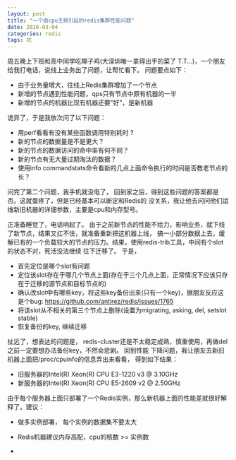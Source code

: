 ```yaml
---
layout: post
title: "一个由cpu主频引起的redis集群性能问题"
date: 2016-03-04
categories: redis
tags: 坑 
---
```


周五晚上下班和高中同学吃椰子鸡(大深圳唯一拿得出手的菜了 T.T...)，一个朋友给我打电话，说线上业务出了问题，让帮忙看下。
问题要点如下：

- 由于业务量增大，往线上Redis集群增加了一个节点
- 新增的节点遇到性能问题，qps只有节点中原有机器的一半
- 新增的节点的机器比现有机器还要"好"，是新机器

诡异了，于是我依次问了以下问题：

- 用perf看看有没有某些函数调用特别耗时 ?
- 新的节点的数据量是不是更大？
- 新的节点的数据访问的命中率有何不同？ 
- 新的节点有无大量过期淘汰的数据？ 
- 使用info commandstats命令看新的几点上面命令执行的时间是否教老节点的长？

问完了第二个问题，我手机就没电了， 回到家之后，得到这些问题的答案都是否。这就蛋疼了，但是已经基本可以断定和Redis的
没关系，我让他去问问他们运维新旧机器的详细参数，主要是cpu和内存型号。

正准备睡觉了，电话响起了。 由于之前新节点的性能不给力，影响业务，就下线了新节点，结果又扛不住，就准备重新把这机器上线，
搞一小部分数据上去，缓解已有的一个负载较大的节点的压力。结果，使用redis-trib工具，中间有个slot的状态不对，死活没法继续
往下迁移了。 于是，

- 首先定位是哪个slot有问题
- 定位该slot存在于哪几个节点上面(存在于三个几点上面，正常情况下应该只存在于迁移的源节点和目标节点的)
- 确认改slot中有哪些key，将这些key备份出来(只有一个key)，据朋友反应这是个bug: https://github.com/antirez/redis/issues/1765
- 将该slot从不相关的第三个节点上删除(设置为migrating, asking, del, setslot stable)
- 恢复备份的key, 继续迁移

扯远了，想表达的问题是， redis-cluster还是不太稳定成熟，慎重使用，再做del之前一定要想办法备份key，不然会悲剧。 回到性能
下降问题，我让朋友去新旧机器上面把/proc/cpuinfo的信息弄出来看看， 得到如下结果：

- 旧服务器的Intel(R) Xeon(R) CPU E3-1220 v3 @ 3.10GHz
- 新服务器的Intel(R) Xeon(R) CPU E5-2609 v2 @ 2.50GHz

由于每个服务器上面只部署了一个Redis实例，那么新机器上面的性能差就很好解释了。建议：

- 做多实例部署， 每个实例的数据集不要太大
- Redis机器建议内存高配，cpu的核数 >= 实例数

- 
